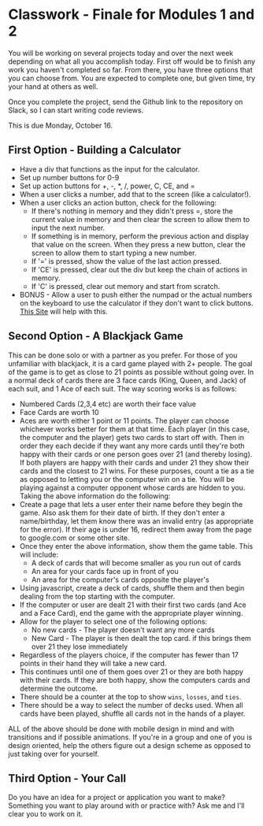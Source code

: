# Classwork - Finale for Modules 1 and 2

You will be working on several projects today and over the next week depending on what all you accomplish today. First off would be to finish any work you haven't completed so far. From there, you have three options that you can choose from. You are expected to complete one, but given time, try your hand at others as well.

Once you complete the project, send the Github link to the repository on Slack, so I can start writing code reviews.

This is due Monday, October 16.

## First Option - Building a Calculator

- Have a div that functions as the input for the calculator.
- Set up number buttons for 0-9
- Set up action buttons for +, -, \*, /, power, C, CE, and =
- When a user clicks a number, add that to the screen (like a calculator!).
- When a user clicks an action button, check for the following:
  - If there's nothing in memory and they didn't press =, store the current value in memory and then clear the screen to allow them to input the next number.
  - If something is in memory, perform the previous action and display that value on the screen. When they press a new button, clear the screen to allow them to start typing a new number.
  - If '=' is pressed, show the value of the last action pressed.
  - If 'CE' is pressed, clear out the div but keep the chain of actions in memory.
  - If 'C' is pressed, clear out memory and start from scratch.
- BONUS - Allow a user to push either the numpad or the actual numbers on the keyboard to use the calculator if they don't want to click buttons. [This Site](https://keycode.info/) will help with this.

## Second Option - A Blackjack Game

This can be done solo or with a partner as you prefer. For those of you unfamiliar with blackjack, it is a card game played with 2+ people. The goal of the game is to get as close to 21 points as possible without going over. In a normal deck of cards there are 3 face cards (King, Queen, and Jack) of each suit, and 1 Ace of each suit. The way scoring works is as follows:

- Numbered Cards (2,3,4 etc) are worth their face value
- Face Cards are worth 10
- Aces are worth either 1 point or 11 points. The player can choose whichever works better for them at that time.
  Each player (in this case, the computer and the player) gets two cards to start off with. Then in order they each decide if they want any more cards until they're both happy with their cards or one person goes over 21 (and thereby losing). If both players are happy with their cards and under 21 they show their cards and the closest to 21 wins. For these purposes, count a tie as a tie as opposed to letting you or the computer win on a tie. You will be playing against a computer opponent whose cards are hidden to you. Taking the above information do the following:
- Create a page that lets a user enter their name before they begin the game. Also ask them for their date of birth. If they don't enter a name/birthday, let them know there was an invalid entry (as appropriate for the error). If their age is under 16, redirect them away from the page to google.com or some other site.
- Once they enter the above information, show them the game table. This will include:
  - A deck of cards that will become smaller as you run out of cards
  - An area for your cards face up in front of you
  - An area for the computer's cards opposite the player's
- Using javascript, create a deck of cards, shuffle them and then begin dealing from the top starting with the computer.
- If the computer or user are dealt 21 with their first two cards (and Ace and a Face Card), end the game with the appropriate player winning.
- Allow for the player to select one of the following options:
  - No new cards - The player doesn't want any more cards
  - New Card - The player is then dealt the top card. if this brings them over 21 they lose immediately
- Regardless of the players choice, if the computer has fewer than 17 points in their hand they will take a new card.
- This continues until one of them goes over 21 or they are both happy with their cards. If they are both happy, show the computers cards and determine the outcome.
- There should be a counter at the top to show `wins`, `losses`, and `ties`.
- There should be a way to select the number of decks used. When all cards have been played, shuffle all cards not in the hands of a player.

ALL of the above should be done with mobile design in mind and with transitions and if possible animations. If you're in a group and one of you is design oriented, help the others figure out a design scheme as opposed to just taking over for yourself.

## Third Option - Your Call

Do you have an idea for a project or application you want to make? Something you want to play around with or practice with? Ask me and I'll clear you to work on it.
